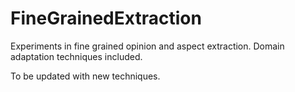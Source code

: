 # FineGrainedExtraction
Experiments in fine grained opinion and aspect extraction. Domain adaptation techniques included.

To be updated with new techniques.
